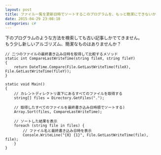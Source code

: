 ```yaml
---
layout: post
title: ファイル一覧を更新日時でソートするこのプログラムを、もっと簡潔にできないか
date: 2015-04-29 23:08:18
categories: c#
---
```

<p>下のプログラムのような方法を検索しても古い記事しかでてきません。<br>
もう少し新しいアルゴリズム、簡潔なものはありませんか？</p>

<pre><code>// 二つのファイルの最終書き込み日時を取得して比較するメソッド
static int CompareLastWriteTime(string fileX, string fileY)
{
    return DateTime.Compare(File.GetLastWriteTime(fileX), File.GetLastWriteTime(fileY));
}

static void Main()
{
    // カレントディレクトリ直下にあるすべてのファイルを取得する
    string[] files = Directory.GetFiles(".");

    // 取得したすべてのファイルを最終書き込み日時順でソートする)
    Array.Sort(files, CompareLastWriteTime);

    // ソートした結果を表示
    foreach (string file in files) {
        // ファイル名と最終書き込み日時を表示
        Console.WriteLine("{0} {1}", File.GetLastWriteTime(file), file);
    }
}
</code></pre>
